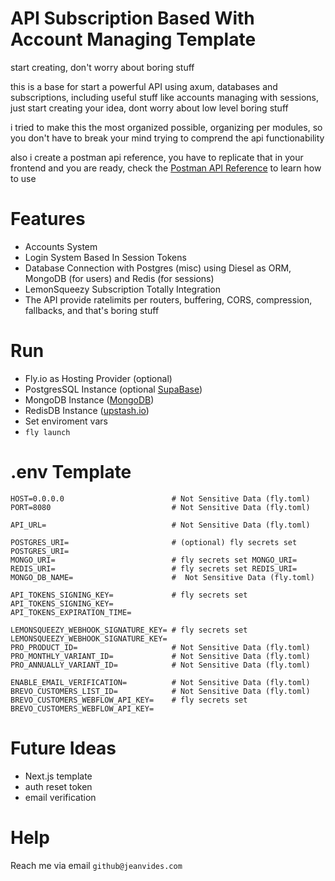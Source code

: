 # API Subscription Based With Account Managing Template

start creating, don't worry about boring stuff

this is a base for start a powerful API using axum, databases and subscriptions, including useful stuff like accounts managing with sessions, just start creating your idea, dont worry about low level boring stuff

i tried to make this the most organized possible, organizing per modules, so you don't have to break your mind trying to comprend the api functionability

also i create a postman api reference, you have to replicate that in your frontend and you are ready, check the [Postman API Reference](https://www.postman.com/jeanservices/workspace/8i/collection/11966073-e41fc689-a391-45b6-8d1e-d2b6176b5615?action=share&creator=11966073) to learn how to use

# Features

* Accounts System
* Login System Based In Session Tokens
* Database Connection with Postgres (misc) using Diesel as ORM, MongoDB (for users) and Redis (for sessions)
* LemonSqueezy Subscription Totally Integration
* The API provide ratelimits per routers, buffering, CORS, compression, fallbacks, and that's boring stuff

# Run

* Fly.io as Hosting Provider (optional)
* PostgresSQL Instance (optional [SupaBase](https://supabase.com/))
* MongoDB Instance ([MongoDB](https://mongodb.com/))
* RedisDB Instance ([upstash.io](https://upstash.io/))
* Set enviroment vars
* `fly launch`

# .env Template

```
HOST=0.0.0.0                        # Not Sensitive Data (fly.toml)
PORT=8080                           # Not Sensitive Data (fly.toml)

API_URL=                            # Not Sensitive Data (fly.toml)

POSTGRES_URI=                       # (optional) fly secrets set POSTGRES_URI=
MONGO_URI=                          # fly secrets set MONGO_URI=
REDIS_URI=                          # fly secrets set REDIS_URI=
MONGO_DB_NAME=                      #  Not Sensitive Data (fly.toml)

API_TOKENS_SIGNING_KEY=             # fly secrets set API_TOKENS_SIGNING_KEY=
API_TOKENS_EXPIRATION_TIME=

LEMONSQUEEZY_WEBHOOK_SIGNATURE_KEY= # fly secrets set LEMONSQUEEZY_WEBHOOK_SIGNATURE_KEY=
PRO_PRODUCT_ID=                     # Not Sensitive Data (fly.toml)
PRO_MONTHLY_VARIANT_ID=             # Not Sensitive Data (fly.toml)
PRO_ANNUALLY_VARIANT_ID=            # Not Sensitive Data (fly.toml)

ENABLE_EMAIL_VERIFICATION=          # Not Sensitive Data (fly.toml)
BREVO_CUSTOMERS_LIST_ID=            # Not Sensitive Data (fly.toml)
BREVO_CUSTOMERS_WEBFLOW_API_KEY=    # fly secrets set BREVO_CUSTOMERS_WEBFLOW_API_KEY=
```

# Future Ideas

* Next.js template
* auth reset token
* email verification

# Help

Reach me via email `github@jeanvides.com`